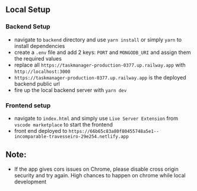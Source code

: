 ## Local Setup

### Backend Setup

- navigate to `backend` directory and use `yarn install` or simply `yarn` to install dependencies
- create a `.env` file and add 2 keys: `PORT` and `MONGODB_URI` and assign them the required values
- replace all `https://taskmanager-production-0377.up.railway.app` with `http://localhost:3000`
- `https://taskmanager-production-0377.up.railway.app` is the deployed backend public url
- fire up the local backend server with `yarn dev`

### Frontend setup

- navigate to `index.html` and simply use `Live Server Extension` from `vscode marketplace` to start the frontend
- front end deployed to `https://66b65c83a80f80455748a5e1--incomparable-travesseiro-29e254.netlify.app`

## Note:

- If the app gives cors issues on Chrome, please disable cross origin security and try again. High chances to happen on chrome while local development
